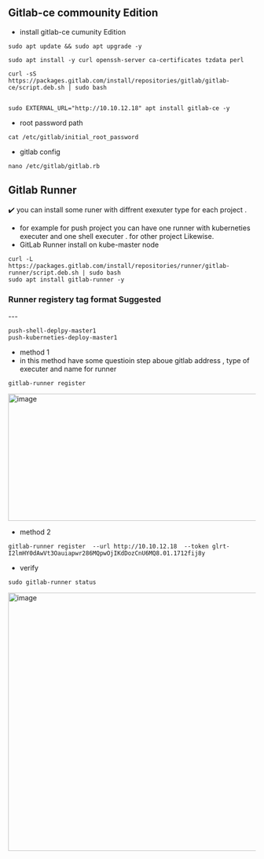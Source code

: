 

## Gitlab-ce commounity Edition
- install gitlab-ce cumunity Edition
```
sudo apt update && sudo apt upgrade -y

sudo apt install -y curl openssh-server ca-certificates tzdata perl

curl -sS https://packages.gitlab.com/install/repositories/gitlab/gitlab-ce/script.deb.sh | sudo bash


sudo EXTERNAL_URL="http://10.10.12.18" apt install gitlab-ce -y

```

- root password path
```
cat /etc/gitlab/initial_root_password
```
- gitlab config
```
nano /etc/gitlab/gitlab.rb
```

## Gitlab Runner
:heavy_check_mark:  you can install some runer with diffrent exexuter type for each project . 
- for example for push project you can have one runner with kuberneties executer and one shell executer . for other project Likewise.
- GitLab Runner install on kube-master node
```
curl -L https://packages.gitlab.com/install/repositories/runner/gitlab-runner/script.deb.sh | sudo bash
sudo apt install gitlab-runner -y
```
### Runner registery tag format Suggested

<project>-<executor>-<stage>-<master-number>
```
push-shell-deplpy-master1
push-kuberneties-deploy-master1
```
- method 1
- in this method have some questioin step aboue gitlab address , type of executer and name for runner
```
gitlab-runner register
```
<img width="1045" height="259" alt="image" src="https://github.com/user-attachments/assets/8910d611-37d0-4f8f-9e92-34ee70356db3" />

- method 2
```
gitlab-runner register  --url http://10.10.12.18  --token glrt-I2lmHY0dAwVt3Oauiapwr286MQpwOjIKdDozCnU6MQ8.01.1712fij8y
```

- verify
```
sudo gitlab-runner status
```
<img width="1067" height="526" alt="image" src="https://github.com/user-attachments/assets/efe05786-ff9b-4ea3-88af-bd66a5efeda4" />
